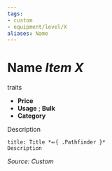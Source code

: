 ```yaml
---
tags:
- custom
- equipment/level/X 
aliases: Name
---
```

# Name *Item X*  
traits

- **Price** 
- **Usage** ; **Bulk** 
- **Category** 

Description

```ad-embed-ability
title: Title *⬻{ .Pathfinder }*
Description 
```

*Source: Custom*